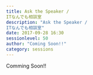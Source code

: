 ```yaml
---
title: Ask the Speaker / 
ITなんでも相談室
description: "Ask the Speaker / 
ITなんでも相談室"
date: 2017-09-28 16:30
sessionlevel: 50
author: "Coming Soon!!"
category: sessions
---
```

Comming Soon!!
